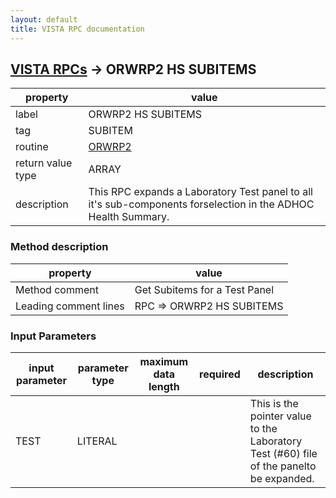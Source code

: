 ```yaml
---
layout: default
title: VISTA RPC documentation
---
```




## [VISTA RPCs](TableOfContent.md) &#8594; ORWRP2 HS SUBITEMS 

 property | value 
--- | --- 
 label | ORWRP2 HS SUBITEMS
 tag | SUBITEM
 routine | [ORWRP2](http://code.osehra.org/dox/Routine_ORWRP2_source.html)
 return value type | ARRAY
 description | This RPC expands a Laboratory Test panel to all it's sub-components forselection in the ADHOC Health Summary.


### Method description

 property | value 
--- | --- 
 Method comment | Get Subitems for a Test Panel
 Leading comment lines | RPC => ORWRP2 HS SUBITEMS

### Input Parameters

| input parameter | parameter type | maximum data length | required | description | 
| --- | --- | --- | --- | --- | 
| TEST | LITERAL |  |  | This is the pointer value to the Laboratory Test (#60) file of the panelto be expanded. | 